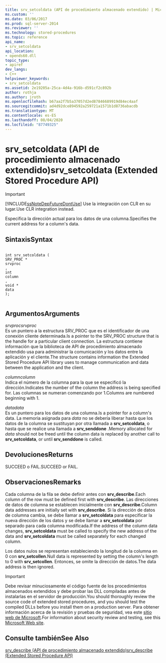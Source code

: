 ```yaml
---
title: srv_setcoldata (API de procedimiento almacenado extendido) | Microsoft Docs
ms.custom: ''
ms.date: 03/06/2017
ms.prod: sql-server-2014
ms.reviewer: ''
ms.technology: stored-procedures
ms.topic: reference
api_name:
- srv_setcoldata
api_location:
- opends60.dll
topic_type:
- apiref
dev_langs:
- C++
helpviewer_keywords:
- srv_setcoldata
ms.assetid: 2e19205a-25ca-4d4a-916b-d591cf2c892b
author: rothja
ms.author: jroth
ms.openlocfilehash: b67aa2f7b5a37057d2ed87846689919d84ec4aaf
ms.sourcegitcommit: ad4d92dce894592a259721a1571b1d8736abacdb
ms.translationtype: MT
ms.contentlocale: es-ES
ms.lasthandoff: 08/04/2020
ms.locfileid: "87749325"
---
```

# <a name="srv_setcoldata-extended-stored-procedure-api"></a><span data-ttu-id="74d73-102">srv_setcoldata (API de procedimiento almacenado extendido)</span><span class="sxs-lookup"><span data-stu-id="74d73-102">srv_setcoldata (Extended Stored Procedure API)</span></span>
    
> [!IMPORTANT]  
>  [!INCLUDE[ssNoteDepFutureDontUse](../../includes/ssnotedepfuturedontuse-md.md)] <span data-ttu-id="74d73-103">Use la integración con CLR en su lugar.</span><span class="sxs-lookup"><span data-stu-id="74d73-103">Use CLR integration instead.</span></span>  
  
 <span data-ttu-id="74d73-104">Especifica la dirección actual para los datos de una columna.</span><span class="sxs-lookup"><span data-stu-id="74d73-104">Specifies the current address for a column's data.</span></span>  
  
## <a name="syntax"></a><span data-ttu-id="74d73-105">Sintaxis</span><span class="sxs-lookup"><span data-stu-id="74d73-105">Syntax</span></span>  
  
```  
  
int srv_setcoldata (  
SRV_PROC *  
srvproc  
,  
int   
column  
,  
void *  
data   
);  
  
```  
  
## <a name="arguments"></a><span data-ttu-id="74d73-106">Argumentos</span><span class="sxs-lookup"><span data-stu-id="74d73-106">Arguments</span></span>  
 <span data-ttu-id="74d73-107">*srvproc*</span><span class="sxs-lookup"><span data-stu-id="74d73-107">*srvproc*</span></span>  
 <span data-ttu-id="74d73-108">Es un puntero a la estructura SRV_PROC que es el identificador de una conexión cliente determinada.</span><span class="sxs-lookup"><span data-stu-id="74d73-108">Is a pointer to the SRV_PROC structure that is the handle for a particular client connection.</span></span> <span data-ttu-id="74d73-109">La estructura contiene información que la biblioteca de API de procedimiento almacenado extendido usa para administrar la comunicación y los datos entre la aplicación y el cliente.</span><span class="sxs-lookup"><span data-stu-id="74d73-109">The structure contains information the Extended Stored Procedure API library uses to manage communication and data between the application and the client.</span></span>  
  
 <span data-ttu-id="74d73-110">*column*</span><span class="sxs-lookup"><span data-stu-id="74d73-110">*column*</span></span>  
 <span data-ttu-id="74d73-111">Indica el número de la columna para la que se especificó la dirección.</span><span class="sxs-lookup"><span data-stu-id="74d73-111">Indicates the number of the column the address is being specified for.</span></span> <span data-ttu-id="74d73-112">Las columnas se numeran comenzando por 1.</span><span class="sxs-lookup"><span data-stu-id="74d73-112">Columns are numbered beginning with 1.</span></span>  
  
 <span data-ttu-id="74d73-113">*data*</span><span class="sxs-lookup"><span data-stu-id="74d73-113">*data*</span></span>  
 <span data-ttu-id="74d73-114">Es un puntero para los datos de una columna.</span><span class="sxs-lookup"><span data-stu-id="74d73-114">Is a pointer for a column's data.</span></span> <span data-ttu-id="74d73-115">La memoria asignada para *data* no se debería liberar hasta que los datos de la columna se sustituyan por otra llamada a **srv_setcoldata**, o hasta que se realice una llamada a **srv_senddone** .</span><span class="sxs-lookup"><span data-stu-id="74d73-115">Memory allocated for *data* should not be freed until the column data is replaced by another call to **srv_setcoldata**, or until **srv_senddone** is called.</span></span>  
  
## <a name="returns"></a><span data-ttu-id="74d73-116">Devoluciones</span><span class="sxs-lookup"><span data-stu-id="74d73-116">Returns</span></span>  
 <span data-ttu-id="74d73-117">SUCCEED o FAIL.</span><span class="sxs-lookup"><span data-stu-id="74d73-117">SUCCEED or FAIL.</span></span>  
  
## <a name="remarks"></a><span data-ttu-id="74d73-118">Observaciones</span><span class="sxs-lookup"><span data-stu-id="74d73-118">Remarks</span></span>  
 <span data-ttu-id="74d73-119">Cada columna de la fila se debe definir antes con **srv_describe**.</span><span class="sxs-lookup"><span data-stu-id="74d73-119">Each column of the row must be defined first with **srv_describe**.</span></span> <span data-ttu-id="74d73-120">Las direcciones de datos de columna se establecen inicialmente con **srv_describe**.</span><span class="sxs-lookup"><span data-stu-id="74d73-120">Column data addresses are initially set with **srv_describe**.</span></span> <span data-ttu-id="74d73-121">Si la dirección de datos de columna cambia, se debe llamar a **srv_setcoldata** para especificar la nueva dirección de los datos y se debe llamar a **srv_setcoldata** por separado para cada columna modificada.</span><span class="sxs-lookup"><span data-stu-id="74d73-121">If the address of the column data changes, **srv_setcoldata** must be called to specify the new address of the data and **srv_setcoldata** must be called separately for each changed column.</span></span>  
  
 <span data-ttu-id="74d73-122">Los datos nulos se representan estableciendo la longitud de la columna en 0 con **srv_setcollen**.</span><span class="sxs-lookup"><span data-stu-id="74d73-122">Null data is represented by setting the column's length to 0 with **srv_setcollen**.</span></span> <span data-ttu-id="74d73-123">Entonces, se omite la dirección de datos.</span><span class="sxs-lookup"><span data-stu-id="74d73-123">The data address is then ignored.</span></span>  
  
> [!IMPORTANT]  
>  <span data-ttu-id="74d73-124">Debe revisar minuciosamente el código fuente de los procedimientos almacenados extendidos y debe probar las DLL compiladas antes de instalarlas en el servidor de producción.</span><span class="sxs-lookup"><span data-stu-id="74d73-124">You should thoroughly review the source code of extended stored procedures, and you should test the compiled DLLs before you install them on a production server.</span></span> <span data-ttu-id="74d73-125">Para obtener información acerca de la revisión y pruebas de seguridad, vea este [sitio web de Microsoft](https://go.microsoft.com/fwlink/?LinkID=54761&amp;clcid=0x409https://msdn.microsoft.com/security/).</span><span class="sxs-lookup"><span data-stu-id="74d73-125">For information about security review and testing, see this [Microsoft Web site](https://go.microsoft.com/fwlink/?LinkID=54761&amp;clcid=0x409https://msdn.microsoft.com/security/).</span></span>  
  
## <a name="see-also"></a><span data-ttu-id="74d73-126">Consulte también</span><span class="sxs-lookup"><span data-stu-id="74d73-126">See Also</span></span>  
 [<span data-ttu-id="74d73-127">srv_describe &#40;API de procedimiento almacenado extendido&#41;</span><span class="sxs-lookup"><span data-stu-id="74d73-127">srv_describe &#40;Extended Stored Procedure API&#41;</span></span>](srv-describe-extended-stored-procedure-api.md)  
  
  
